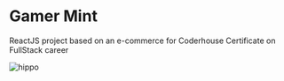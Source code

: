 # Gamer Mint

ReactJS project based on an e-commerce for Coderhouse Certificate on FullStack career




![hippo](https://media.giphy.com/media/v1.Y2lkPTc5MGI3NjExaTU3YmRjdjV6Zjh2eXZoN3BmbG1uYjhmN2U3azl2cnhvN3ZxcDlkOSZlcD12MV9pbnRlcm5hbF9naWZfYnlfaWQmY3Q9Zw/ukorth4mW8DUm3lMXC/giphy.gif)
